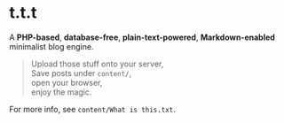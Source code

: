 t.t.t
=====
A __PHP-based__, __database-free__, __plain-text-powered__, __Markdown-enabled__ minimalist blog engine.

>Upload those stuff onto your server,  
>Save posts under `content/`,  
>open your browser,  
>enjoy the magic.

For more info, see `content/What is this.txt`.